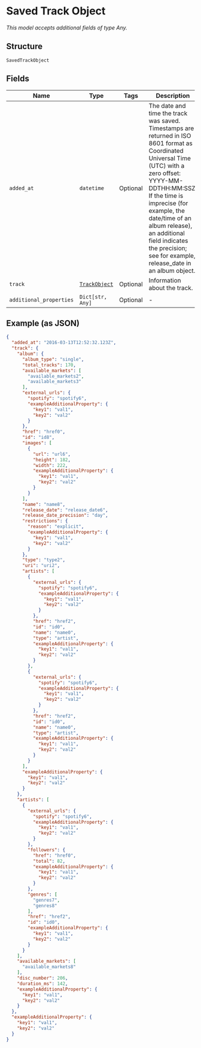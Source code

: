 
# Saved Track Object

*This model accepts additional fields of type Any.*

## Structure

`SavedTrackObject`

## Fields

| Name | Type | Tags | Description |
|  --- | --- | --- | --- |
| `added_at` | `datetime` | Optional | The date and time the track was saved.<br>Timestamps are returned in ISO 8601 format as Coordinated Universal Time (UTC) with a zero offset: YYYY-MM-DDTHH:MM:SSZ.<br>If the time is imprecise (for example, the date/time of an album release), an additional field indicates the precision; see for example, release_date in an album object. |
| `track` | [`TrackObject`](../../doc/models/track-object.md) | Optional | Information about the track. |
| `additional_properties` | `Dict[str, Any]` | Optional | - |

## Example (as JSON)

```json
{
  "added_at": "2016-03-13T12:52:32.123Z",
  "track": {
    "album": {
      "album_type": "single",
      "total_tracks": 170,
      "available_markets": [
        "available_markets2",
        "available_markets3"
      ],
      "external_urls": {
        "spotify": "spotify6",
        "exampleAdditionalProperty": {
          "key1": "val1",
          "key2": "val2"
        }
      },
      "href": "href0",
      "id": "id8",
      "images": [
        {
          "url": "url6",
          "height": 182,
          "width": 222,
          "exampleAdditionalProperty": {
            "key1": "val1",
            "key2": "val2"
          }
        }
      ],
      "name": "name8",
      "release_date": "release_date6",
      "release_date_precision": "day",
      "restrictions": {
        "reason": "explicit",
        "exampleAdditionalProperty": {
          "key1": "val1",
          "key2": "val2"
        }
      },
      "type": "type2",
      "uri": "uri2",
      "artists": [
        {
          "external_urls": {
            "spotify": "spotify6",
            "exampleAdditionalProperty": {
              "key1": "val1",
              "key2": "val2"
            }
          },
          "href": "href2",
          "id": "id0",
          "name": "name0",
          "type": "artist",
          "exampleAdditionalProperty": {
            "key1": "val1",
            "key2": "val2"
          }
        },
        {
          "external_urls": {
            "spotify": "spotify6",
            "exampleAdditionalProperty": {
              "key1": "val1",
              "key2": "val2"
            }
          },
          "href": "href2",
          "id": "id0",
          "name": "name0",
          "type": "artist",
          "exampleAdditionalProperty": {
            "key1": "val1",
            "key2": "val2"
          }
        }
      ],
      "exampleAdditionalProperty": {
        "key1": "val1",
        "key2": "val2"
      }
    },
    "artists": [
      {
        "external_urls": {
          "spotify": "spotify6",
          "exampleAdditionalProperty": {
            "key1": "val1",
            "key2": "val2"
          }
        },
        "followers": {
          "href": "href0",
          "total": 82,
          "exampleAdditionalProperty": {
            "key1": "val1",
            "key2": "val2"
          }
        },
        "genres": [
          "genres7",
          "genres8"
        ],
        "href": "href2",
        "id": "id0",
        "exampleAdditionalProperty": {
          "key1": "val1",
          "key2": "val2"
        }
      }
    ],
    "available_markets": [
      "available_markets8"
    ],
    "disc_number": 206,
    "duration_ms": 142,
    "exampleAdditionalProperty": {
      "key1": "val1",
      "key2": "val2"
    }
  },
  "exampleAdditionalProperty": {
    "key1": "val1",
    "key2": "val2"
  }
}
```

